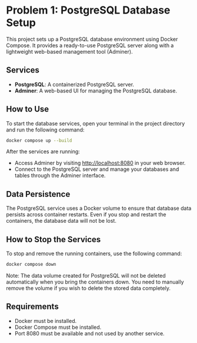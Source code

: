 # Problem 1: PostgreSQL Database Setup

This project sets up a PostgreSQL database environment using Docker Compose.
It provides a ready-to-use PostgreSQL server along with a lightweight web-based management tool (Adminer).

## Services

- **PostgreSQL**: A containerized PostgreSQL server.
- **Adminer**: A web-based UI for managing the PostgreSQL database.

## How to Use

To start the database services, open your terminal in the project directory and run the following command:

```bash
docker compose up --build
```

After the services are running:

- Access Adminer by visiting [http://localhost:8080](http://localhost:8080) in your web browser.
- Connect to the PostgreSQL server and manage your databases and tables through the Adminer interface.

## Data Persistence

The PostgreSQL service uses a Docker volume to ensure that database data persists across container restarts.
Even if you stop and restart the containers, the database data will not be lost.

## How to Stop the Services

To stop and remove the running containers, use the following command:

```bash
docker compose down
```

Note: The data volume created for PostgreSQL will not be deleted automatically when you bring the containers down.
You need to manually remove the volume if you wish to delete the stored data completely.

## Requirements

- Docker must be installed.
- Docker Compose must be installed.
- Port 8080 must be available and not used by another service.


